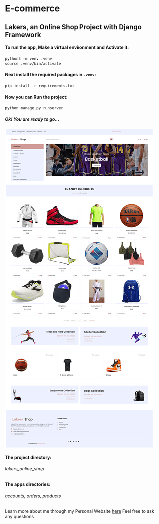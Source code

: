 # E-commerce
## Lakers, an Online Shop Project with Django Framework

#### To run the app, Make a virtual environment and Activate it:
    python3 -m venv .venv
    source .venv/bin/activate

#### Next install the required packages in `.venv`:
    pip install -r requirements.txt

#### Now you can Run the project:
    python manage.py runserver

##### Ok! You are ready to go...

[pic]: https://raw.githubusercontent.com/Max-shiri-90/E-commerce/refs/heads/master/Lakers-first-page.png "Website First Page"
![picture][pic]

#### The project directory: 
###### lakers_online_shop

#### The apps directories:  
###### accounts, orders, products


[blog]: https://masoud-shiri.com/
Learn more about me through my Personal Website [here][blog]
Feel free to ask any questions

